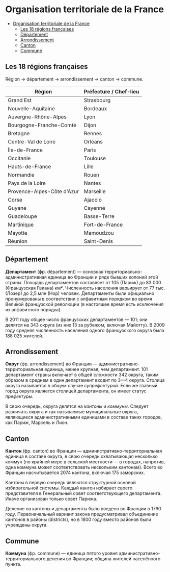 # Organisation territoriale de la France

- [Organisation territoriale de la France](#organisation-territoriale-de-la-france)
  - [Les 18 régions françaises](#les-18-régions-françaises)
  - [Département](#département)
  - [Arrondissement](#arrondissement)
  - [Canton](#canton)
  - [Commune](#commune)

## Les 18 régions françaises

Région → département → arrondissement → canton → commune.

| Région                     | Préfecture / Chef-lieu |
| -------------------------- | ---------------------- |
| Grand Est                  | Strasbourg             |
| Nouvelle-Aquitaine         | Bordeaux               |
| Auvergne-Rhône-Alpes       | Lyon                   |
| Bourgogne-Franche-Comté    | Dijon                  |
| Bretagne                   | Rennes                 |
| Centre-Val de Loire        | Orléans                |
| Île-de-France              | Paris                  |
| Occitanie                  | Toulouse               |
| Hauts-de-France            | Lille                  |
| Normandie                  | Rouen                  |
| Pays de la Loire           | Nantes                 |
| Provence-Alpes-Côte d'Azur | Marseille              |
| Corse                      | Ajaccio                |
| Guyane                     | Cayenne                |
| Guadeloupe                 | Basse-Terre            |
| Martinique                 | Fort-de-France         |
| Mayotte                    | Mamoudzou              |
| Réunion                    | Saint-Denis            |

## Département

**Департамент** (фр. département) — основная территориально-административная единица во Франции и ряде бывших колоний этой страны. Площадь департаментов составляет от 105 (Париж) до 83 000 (Французская Гвиана) км². Численность населения варьирует от 77 тыс. (Лозер) до 2,5 млн (Нор) человек. Департаменты были официально пронумерованы в соответствии с алфавитным порядком во время Великой французской революции (в настоящее время есть исключения из алфавитного порядка).

В 2011 году общее число французских департаментов — 101; они делятся на 343 округа (из них 13 за рубежом, включая Майотту). В 2009 году средняя численность населения одного французского округа была 188 025 жителей.

## Arrondissement

**Округ** (фр. arrondissement) во Франции — административно-территориальная единица, менее крупная, чем департамент. 101 департамент страны включает в общей сложности 342 округа, таким образом в среднем в один департамент входит по 3—4 округа. Столица округа называется в общем случае _супрефектурой_. Если же главный город округа является столицей департамента, он имеет статус _префектуры_.

В свою очередь, округа делятся на _кантоны_ и _коммуны_. Следует различать округа и так называемые муниципальные округа, являющиеся административными единицами в составе таких городов, как Париж, Марсель и Лион.

## Canton

**Кантон** (фр. canton) во Франции — административно-территориальная единица в составе округа, в свою очередь охватывающая несколько коммун (по крайней мере в сельской местности — в городах, напротив, одна коммуна может соответствовать нескольким кантонам). Всего во Франции насчитывается 2074 кантона, включая 175 заморских.

Кантоны в первую очередь являются структурной основой избирательной системы. Каждый кантон избирает своего представителя в Генеральный совет соответствующего департамента. Иначе организован только совет Парижа.

Деление на кантоны и департаменты было введено во Франции в 1790 году. Первоначальный вариант закона предусматривал объединение кантонов в районы (districts), но в 1800 году вместо районов были учреждены округа.

## Commune

**Коммуна** (фр. commune) — единица пятого уровня административно-территориального деления во Франции; община жителей населённого пункта.
